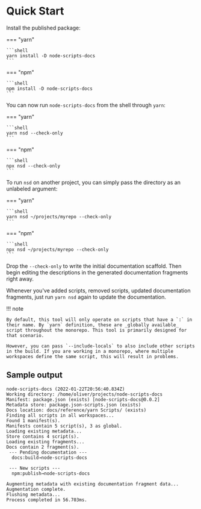 # Quick Start

Install the published package:

=== "yarn"

    ```shell
    yarn install -D node-scripts-docs
    ```

=== "npm"

    ```shell
    npm install -D node-scripts-docs
    ```

You can now run `node-scripts-docs` from the shell through `yarn`:

=== "yarn"

    ```shell
    yarn nsd --check-only
    ```

=== "npm"

    ```shell
    npx nsd --check-only
    ```

To run `nsd` on another project, you can simply pass the directory as an unlabeled argument:

=== "yarn"

    ```shell
    yarn nsd ~/projects/myrepo --check-only
    ```

=== "npm"

    ```shell
    npx nsd ~/projects/myrepo --check-only
    ```

Drop the `--check-only` to write the initial documentation scaffold. Then begin editing the descriptions in the generated documentation fragments right away.

Whenever you've added scripts, removed scripts, updated documentation fragments, just run `yarn nsd` again to update the documentation.

!!! note

    By default, this tool will only operate on scripts that have a `:` in their name. By `yarn` definition, these are _globally available_ script throughout the monorepo. This tool is primarily designed for that scenario.

    However, you can pass `--include-locals` to also include other scripts in the build. If you are working in a monorepo, where multiple workspaces define the same script, this will result in problems.

## Sample output

```shell
node-scripts-docs (2022-01-22T20:56:40.834Z)
Working directory: /home/oliver/projects/node-scripts-docs
Manifest: package.json (exists) [node-scripts-docs@0.0.2]
Metadata store: package.json-scripts.json (exists)
Docs location: docs/reference/yarn Scripts/ (exists)
Finding all scripts in all workspaces...
Found 1 manifest(s).
Manifests contain 5 script(s), 3 as global.
Loading existing metadata...
Store contains 4 script(s).
Loading existing fragments...
Docs contain 2 fragment(s).
 --- Pending documentation ---
  docs:build→node-scripts-docs

 --- New scripts ---
  npm:publish→node-scripts-docs

Augmenting metadata with existing documentation fragment data...
Augmentation complete.
Flushing metadata...
Process completed in 56.703ms.
```
